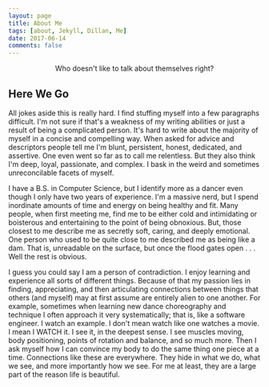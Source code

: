 ```yaml
---
layout: page
title: About Me
tags: [about, Jekyll, Dillan, Me]
date: 2017-06-14
comments: false
---
```

    
<center>Who doesn't like to talk about themselves right?</center>

## Here We Go
All jokes aside this is really hard. I find stuffing myself into a few paragraphs difficult. I'm not sure if that's a weakness of my writing abilities
or just a result of being a complicated person. It's hard to write about the majority of myself in a concise and compelling way. When asked for advice and descriptors people tell me I'm blunt, persistent, honest, dedicated, and assertive. One even went so far as to call me relentless. But they also think I'm deep, loyal, passionate, and complex. I bask in the weird and sometimes unreconcilable facets of myself.

I have a B.S. in Computer Science, but I identify more as a dancer even though I only have two years of experience. I'm a massive nerd, but I spend inordinate amounts of time and energy
on being healthy and fit. Many people, when first meeting me, find me to be either cold and intimidating or boisterous and entertaining to the point of being obnoxious. But, those closest to me describe me as secretly soft, caring, and deeply emotional. One person who used to be quite close to me described me as being like a dam. That is, unreadable on the surface, but once the flood gates open . . . Well the rest is obvious. 

I guess you could say I am a person of contradiction. I enjoy learning and experience all sorts of different things. Because of that my passion lies in finding, appreciating, and then articulating connections between things that others (and myself) may at first assume are entirely alien to one another. For example, sometimes when learning new dance choreography and technique I often approach it very systematically; that is, like a software engineer. I watch an example. I don't mean watch like one watches a movie. I mean I WATCH it. I see it, in the deepest sense. I see muscles moving, body positioning, points of rotation and balance, and so much more. Then I ask myself how I can convince my body to do the same thing one piece at a time. Connections like these are everywhere. They hide in what we do, what we see, and more importantly how we see. For me at least, they are a large part of the reason life is beautiful. 





